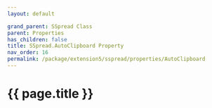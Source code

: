 ```yaml
---
layout: default

grand_parent: SSpread Class
parent: Properties
has_children: false
title: SSpread.AutoClipboard Property
nav_order: 16
permalink: /package/extension5/sspread/properties/AutoClipboard
---
```

# {{ page.title }}
